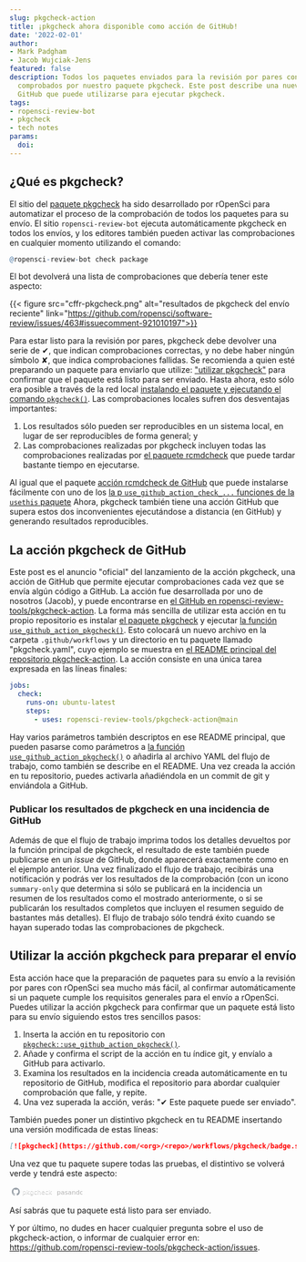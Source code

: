 ```yaml
---
slug: pkgcheck-action
title: ¡pkgcheck ahora disponible como acción de GitHub!
date: '2022-02-01'
author:
- Mark Padgham
- Jacob Wujciak-Jens
featured: false
description: Todos los paquetes enviados para la revisión por pares con rOpenSci son
  comprobados por nuestro paquete pkgcheck. Este post describe una nueva acción de
  GitHub que puede utilizarse para ejecutar pkgcheck.
tags:
- ropensci-review-bot
- pkgcheck
- tech notes
params:
  doi: 
---
```


## ¿Qué es pkgcheck?

El sitio del [paquete pkgcheck](https://github.com/ropensci-review-tools/pkgcheck)
ha sido desarrollado por rOpenSci para automatizar el proceso de la comprobación de todos los paquetes para su
envío. El sitio `ropensci-review-bot` ejecuta automáticamente pkgcheck en todos los envíos, y los editores también pueden activar las comprobaciones en cualquier momento utilizando el comando:

```r
@ropensci-review-bot check package
```

El bot devolverá una lista de comprobaciones que debería tener este aspecto:

{{< figure src="cffr-pkgcheck.png" alt="resultados de pkgcheck del envío reciente"  link="https://github.com/ropensci/software-review/issues/463#issuecomment-921010197">}}

Para estar listo para la revisión por pares, pkgcheck debe devolver una serie de ✔, que indican comprobaciones correctas, y no debe haber ningún símbolo ✘, que indica comprobaciones fallidas. Se recomienda a quien esté preparando un paquete para enviarlo que utilize: ["utilizar pkgcheck"](https://devguide.ropensci.org/authors-guide.html) para confirmar que el paquete está listo para ser enviado. Hasta ahora, esto sólo era posible a través de la red local [instalando el paquete y ejecutando el comando `pkgcheck()`](https://devguide.ropensci.org/authors-guide.html). Las comprobaciones locales sufren dos desventajas importantes:

1. Los resultados sólo pueden ser reproducibles en un sistema local, en lugar de ser reproducibles de forma general; y
2. Las comprobaciones realizadas por pkgcheck incluyen todas las comprobaciones realizadas por [el paquete rcmdcheck](https://r-lib.github.io/rcmdcheck/) que puede tardar bastante tiempo en ejecutarse.

Al igual que el paquete [acción rcmdcheck de GitHub](https://github.com/r-lib/actions/blob/v2-branch/examples/check-standard.yaml) que puede instalarse fácilmente con uno de los [la p `use_github_action_check_...` funciones de la `usethis` paquete](https://usethis.r-lib.org/reference/github_actions.html) Ahora, pkgcheck también tiene una acción GitHub que supera estos dos inconvenientes ejecutándose a distancia (en GitHub) y generando resultados reproducibles.

## La acción pkgcheck de GitHub

Este post es el anuncio "oficial" del lanzamiento de la acción pkgcheck, una acción de GitHub que permite ejecutar comprobaciones cada vez que se envía algún código a GitHub. La acción fue desarrollada por uno de nosotros (Jacob), y puede encontrarse en [el GitHub en ropensci-review-tools/pkgcheck-action](https://github.com/ropensci-review-tools/pkgcheck-action). La forma más sencilla de utilizar esta acción en tu propio repositorio es instalar [el paquete pkgcheck](https://docs.ropensci.org/pkgcheck/#installation) y ejecutar [la función `use_github_action_pkgcheck()`](https://docs.ropensci.org/pkgcheck/reference/use_github_action_pkgcheck.html). Esto colocará un nuevo archivo en la carpeta `.github/workflows` y un directorio en tu paquete llamado "pkgcheck.yaml", cuyo ejemplo se muestra en [el README principal del repositorio pkgcheck-action](https://github.com/ropensci-review-tools/pkgcheck-action#usage). La acción consiste en una única tarea expresada en las líneas finales:

```yaml
jobs:
  check:
    runs-on: ubuntu-latest
    steps:
      - uses: ropensci-review-tools/pkgcheck-action@main
```

Hay varios parámetros también descriptos en ese README principal, que pueden pasarse como parámetros a [la función `use_github_action_pkgcheck()`](https://docs.ropensci.org/pkgcheck/reference/use_github_action_pkgcheck.html) o añadirla al archivo YAML del flujo de trabajo, como también se describe en el README. Una vez creada la acción en tu repositorio, puedes activarla añadiéndola en un commit de git y enviándola a GitHub.

### Publicar los resultados de pkgcheck en una incidencia de GitHub

Además de que el flujo de trabajo imprima todos los detalles devueltos por la función principal de pkgcheck, el resultado de este también puede publicarse en un _issue_ de GitHub, donde aparecerá exactamente como en el ejemplo anterior. Una vez finalizado el flujo de trabajo, recibirás una notificación y podrás ver los resultados de la comprobación (con un icono `summary-only` que determina si sólo se publicará en la incidencia un resumen de los resultados como el mostrado anteriormente, o si se publicarán los resultados completos que incluyen el resumen seguido de bastantes más detalles). El flujo de trabajo sólo tendrá éxito cuando se hayan superado todas las comprobaciones de pkgcheck.

## Utilizar la acción pkgcheck para preparar el envío

Esta acción hace que la preparación de paquetes para su envío a la revisión por pares con rOpenSci sea mucho más fácil, al confirmar automáticamente si un paquete cumple los requisitos generales para el envío a rOpenSci. Puedes utilizar la acción pkgcheck para confirmar que un paquete está listo para su envío siguiendo estos tres sencillos pasos:

1. Inserta la acción en tu repositorio con [`pkgcheck::use_github_action_pkgcheck()`](https://docs.ropensci.org/pkgcheck/reference/use_github_action_pkgcheck.html).
2. Añade y confirma el script de la acción en tu índice git, y envíalo a GitHub para activarlo.
3. Examina los resultados en la incidencia creada automáticamente en tu repositorio de GitHub, modifica el repositorio para abordar cualquier comprobación que falle, y repite.
4. Una vez superada la acción, verás: "✔ Este paquete puede ser enviado".

También puedes poner un distintivo pkgcheck en tu README insertando una versión modificada de estas líneas:

```md
[![pkgcheck](https://github.com/<org>/<repo>/workflows/pkgcheck/badge.svg)](https://github.com/<org>/<repo>/actions?query=workflow%3Apkgcheck)
```

Una vez que tu paquete supere todas las pruebas, el distintivo se volverá verde y tendrá este aspecto:

<svg xmlns="http://www.w3.org/2000/svg" width="128" height="20">
  <defs>
    <Gradiente lineal id="workflow-fill" x1="50%" y1="0%" x2="50%" y2="100%">
      <stop stop-color="#444D56" offset="0%"></stop>
      <stop stop-color="#24292E" offset="100%"></stop>
    </linearGradiente>
    <Gradiente lineal id="relleno-estado" x1="50%" y1="0%" x2="50%" y2="100%">
      <stop stop-color="#34D058" offset="0%"></stop>
      <stop stop-color="#28A745" offset="100%"></stop>
    </linearGradient>
  </defs>
  <g fill="none" fill-rule="evenodd">
    <g font-family="&#39;DejaVu Sans&#39;,Verdana,Geneva,sans-serif" font-size="11">
      <path id="flujo-trabajo-bg" d="M0,3 C0,1.3431 1.3552,0 3.02702703,0 L102,0 L102,20 L3.02702703,20 C1.3552,20 0,18.6569 0,17 L0,3 Z" fill="url(#flujo-trabajo-relleno)" fill-rule="nonzero"></path>
      <text fill="#010101" fill-opacity=".3">
        <tspan x="22.1981982" y="15">pkgcheck</tspan>
      </text>
      <text fill="#FFFFFF">
        <tspan x="22.1981982" y="14">pkgcheck</tspan>
      </text>
    </g>
    <g transform="translate(79)" font-family="&#39;DejaVu Sans&#39;,Verdana,Geneva,sans-serif" font-size="11">
      <path d="M0 0h46.939C48.629 0 50 1.343 50 3v14c0 1.657-1.37 3-3.061 3H0V0z" id="state-bg" fill="url(#state-fill)" fill-rule="nonzero"></path>
      <text fill="#010101" fill-opacity=".3">
        <tspan x="4" y="15">pasando</tspan>
      </texto>
      <texto fill="#FFFFFF">
        <tspan x="4" y="14">pasando</tspan>
      </text>
    </g>
    <path fill="#959DA5" d="M11 3c-3.868 0-7 3.132-7 7a6.996 6.996 0 0 0 4.786 6.641c.35.062.482-.148.482-.332 0-.166-.01-.718-.01-1.304-1.758.324-2.213-.429-2.353-.822-.079-.202-.42-.823-.717-.99-.245-.13-.595-.454-.01-.463.552-.009.946.508 1.077.718.63 1.058 1.636.76 2.039.577.061-.455.245-.761.446-.936-1.557-.175-3.185-.779-3.185-3.456 0-.762.271-1.392.718-1.882-.07-.175-.315-.892.07-1.855 0 0 .586-.183 1.925.718a6.5 6.5 0 0 1 1.75-.236 6.5 6.5 0 0 1 1.75.236c1.338-.91 1.925-.718 1.925-.718.385.963.14 1.68.07 1.855.446.49.717 1.112.717 1.882 0 2.686-1.636 3.28-3.194 3.456.254.219.473.639.473 1.295 0 .936-.009 1.689-.009 1.925 0 .184.131.402.481.332A7.011 7.011 0 0 0 18 10c0-3.867-3.133-7-7-7z"></path>>
  </g>
</svg>

Así sabrás que tu paquete está listo para ser enviado.

Y por último, no dudes en hacer cualquier pregunta sobre el uso de pkgcheck-action, o informar de cualquier error en: <https://github.com/ropensci-review-tools/pkgcheck-action/issues>.


